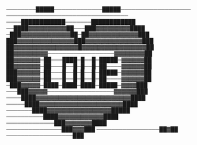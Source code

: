
────────█████─────────────█████────────────────────────────────────────────────────
────████████████───────████████████
──████▓▓▓▓▓▓▓▓▓▓██───███▓▓▓▓▓▓▓▓▓████
─███▓▓▓▓▓▓▓▓▓▓▓▓▓██─██▓▓▓▓▓▓▓▓▓▓▓▓▓███
███▓▓▓▓▓▓▓▓▓▓▓▓▓▓▓███▓▓▓▓▓▓▓▓▓▓▓▓▓▓▓███
██▓▓▓▓▓▓▓▓▓▓▓▓▓▓▓▓▓█▓▓▓▓▓▓▓▓▓▓▓▓▓▓▓▓▓██
██▓▓▓▓▓▓▓▓▓──────────────────▓▓▓▓▓▓▓▓██
██▓▓▓▓▓▓▓─██───████─█──█─█████─▓▓▓▓▓▓██
██▓▓▓▓▓▓▓─██───█──█─█──█─██────▓▓▓▓▓▓██
███▓▓▓▓▓▓─██───█──█─█──█─█████─▓▓▓▓▓▓██
███▓▓▓▓▓▓─██───█──█─█──█─██────▓▓▓▓▓▓██
─███▓▓▓▓▓─████─████─████─█████─▓▓▓▓███
───███▓▓▓▓▓──────────────────▓▓▓▓▓▓███
────████▓▓▓▓▓▓▓▓▓▓▓▓▓▓▓▓▓▓▓▓▓▓▓▓▓████
─────████▓▓▓▓▓▓▓▓▓▓▓▓▓▓▓▓▓▓▓▓▓▓████
───────████▓▓▓▓▓▓▓▓▓▓▓▓▓▓▓▓▓█████
──────────████▓▓▓▓▓▓▓▓▓▓▓▓████
─────────────███▓▓▓▓▓▓▓████
───────────────███▓▓▓███
─────────────────██▓██
──────────────────███
                                                                                                      
